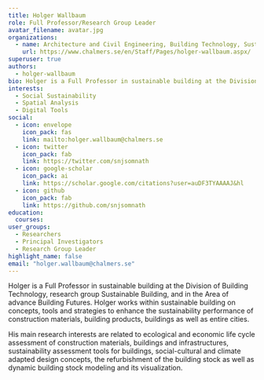 ```yaml
---
title: Holger Wallbaum
role: Full Professor/Research Group Leader
avatar_filename: avatar.jpg
organizations:
  - name: Architecture and Civil Engineering, Building Technology, Sustainable Building
    url: https://www.chalmers.se/en/Staff/Pages/holger-wallbaum.aspx/
superuser: true
authors:
  - holger-wallbaum
bio: Holger is a Full Professor in sustainable building at the Division of Building Technology, research group Sustainable Building, and in the Area of advance Building Futures. Holger works within sustainable building on concepts, tools and strategies to enhance the sustainability performance of construction materials, building products, buildings as well as entire cities.
interests:
  - Social Sustainability
  - Spatial Analysis
  - Digital Tools
social:
  - icon: envelope
    icon_pack: fas
    link: mailto:holger.wallbaum@chalmers.se
  - icon: twitter
    icon_pack: fab
    link: https://twitter.com/snjsomnath
  - icon: google-scholar
    icon_pack: ai
    link: https://scholar.google.com/citations?user=auDF3TYAAAAJ&hl
  - icon: github
    icon_pack: fab
    link: https://github.com/snjsomnath
education:
  courses:
user_groups:
  - Researchers
  - Principal Investigators
  - Research Group Leader
highlight_name: false
email: "holger.wallbaum@chalmers.se"
---
```


Holger is a Full Professor in sustainable building at the Division of Building Technology, research group Sustainable Building, and in the Area of advance Building Futures. Holger works within sustainable building on concepts, tools and strategies to enhance the sustainability performance of construction materials, building products, buildings as well as entire cities.

His main research interests are related to ecological and economic life cycle assessment of construction materials, buildings and infrastructures, sustainability assessment tools for buildings, social-cultural and climate adapted design concepts, the refurbishment of the building stock as well as dynamic building stock modeling and its visualization.
